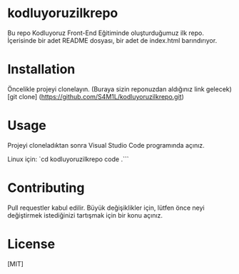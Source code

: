 # kodluyoruzilkrepo
Bu repo Kodluyoruz Front-End Eğitiminde oluşturduğumuz ilk repo. İçerisinde bir adet README dosyası, bir adet de index.html barındırıyor.

# Installation
Öncelikle projeyi clonelayın. (Buraya sizin reponuzdan aldığınız link gelecek)
[git clone] (https://github.com/S4M1L/kodluyoruzilkrepo.git)

# Usage
Projeyi cloneladıktan sonra Visual Studio Code programında açınız.

Linux için:
`cd kodluyoruzilkrepo
    code .```
    
# Contributing
Pull requestler kabul edilir. Büyük değişiklikler için, lütfen önce neyi değiştirmek istediğinizi tartışmak için bir konu açınız.

# License
[MIT]
    
    
